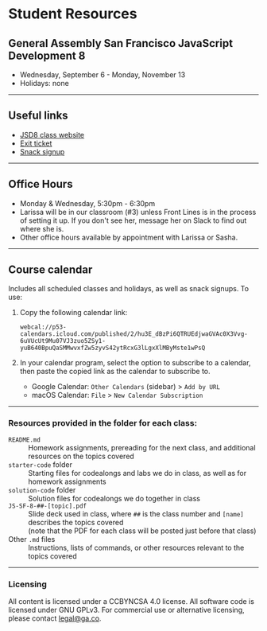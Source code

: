 # Student Resources
## General Assembly San Francisco JavaScript Development 8 

- Wednesday, September 6 - Monday, November 13
- Holidays: none

---

## Useful links

- [JSD8 class website](https://svodnik.github.io/jsd8)
- [Exit ticket](https://bitly.com/JSD8exit)
- [Snack signup](https://jsdsnacks.youcanbook.me)

---

## Office Hours

- Monday & Wednesday, 5:30pm - 6:30pm
- Larissa will be in our classroom (#3) unless Front Lines is in the process of setting it up. If you don't see her, message her on Slack to find out where she is.
- Other office hours available by appointment with Larissa or Sasha.

---

## Course calendar

Includes all scheduled classes and holidays, as well as snack signups.
To use:
1. Copy the following calendar link:

    ```webcal://p53-calendars.icloud.com/published/2/hu3E_dBzPi6QTRUEdjwaGVAc0X3Vvg-6uVUcUt9Mu07VJ3zuo5ZSy1-yuB640BpuQaSMMwvxfZw5zyvS42ytRcxG3lLgxXlMByMste1wPsQ```

2. In your calendar program, select the option to subscribe to a calendar, then paste the copied link as the calendar to subscribe to.
    - Google Calendar: `Other Calendars` (sidebar) > `Add by URL`
    - macOS Calendar: `File` > `New Calendar Subscription`

---

### Resources provided in the folder for each class:
<dl>
  <dt><code>README.md</code></dt>
  <dd>Homework assignments, prereading for the next class, and additional resources on the topics covered</dd>
  <dt><code>starter-code</code> folder</dt>
  <dd>Starting files for codealongs and labs we do in class, as well as for homework assignments</dd>
  <dt><code>solution-code</code> folder</dt>
  <dd>Solution files for codealongs we do together in class</dd>
  <dt><code>JS-SF-8-##-[topic].pdf</code></dt>
  <dd>Slide deck used in class, where <code>##</code> is the class number and <code>[name]</code> describes the topics covered<br>(note that the PDF for each class will be posted just before that class)</dd>
  <dt>Other <code>.md</code> files</dt>
  <dd>Instructions, lists of commands, or other resources relevant to the topics covered</dd>
</dl>

---

### Licensing
All content is licensed under a CC­BY­NC­SA 4.0 license.
All software code is licensed under GNU GPLv3. For commercial use or alternative licensing, please contact legal@ga.co.